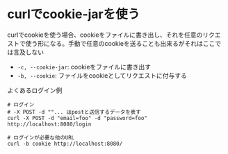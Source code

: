 # curlでcookie-jarを使う

curlでcookieを使う場合、cookieをファイルに書き出し、それを任意のリクエストで使う形になる。手動で任意のcookieを送ることも出来るがそれはここでは言及しない

* `-c, --cookie-jar`: cookieをファイルに書き出す
* `-b, --cookie`: ファイルをcookieとしてリクエストに付与する

よくあるログイン例

```shell
# ログイン
# -X POST -d ""... はpostと送信するデータを表す
curl -X POST -d "email=foo" -d "password=foo" http://localhost:8080/login

# ログインが必要な他のURL
curl -b cookie http://localhost:8080/
```
